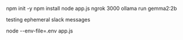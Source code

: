 npm init -y
npm install
node app.js 
ngrok 3000
ollama run gemma2:2b

testing ephemeral slack messages 

node --env-file=.env app.js
